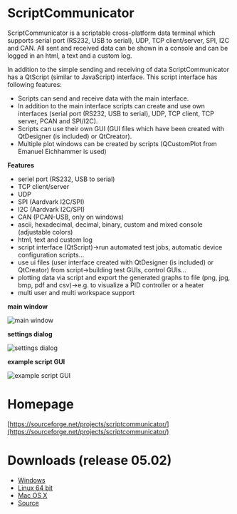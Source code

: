 # ScriptCommunicator
ScriptCommunicator is a scriptable cross-platform data terminal which supports serial port (RS232, USB to serial), UDP, TCP client/server, SPI, I2C and CAN.
All sent and received data can be shown in a console and can be logged in an html, a text and a custom log.

In addition to the simple sending and receiving of data ScriptCommunicator has a QtScript (similar to JavaScript) interface.
This script interface has following features:
* Scripts can send and receive data with the main interface.
* In addition to the main interface scripts can create and use own interfaces (serial port (RS232, USB to serial), UDP, TCP client, TCP server, PCAN and SPI/I2C).
* Scripts can use their own GUI (GUI files which have been created with QtDesigner (is included) or QtCreator). 
* Multiple plot windows can be created by scripts (QCustomPlot  from Emanuel Eichhammer is used)

**Features**

* seriel port (RS232, USB to serial)
* TCP client/server
* UDP
* SPI (Aardvark I2C/SPI)
* I2C (Aardvark I2C/SPI)
* CAN (PCAN-USB, only on windows)
* ascii, hexadecimal, decimal, binary, custom and mixed console (adjustable colors)
* html, text and custom log
* script interface (QtScript)->run automated test jobs, automatic device configuration scripts...
* use ui files (user interface created with QtDesigner (is included) or QtCreator) from script->building test GUIs, control GUIs...
* plotting data via script and export the generated graphs to file (png, jpg, bmp, pdf and csv)->e.g. to visualize a PID controller or a heater
* multi user and multi workspace support

**main window**

![main window](https://a.fsdn.com/con/app/proj/scriptcommunicator/screenshots/2016-04-26_07h31_37.png)

**settings dialog**

![settings dialog](https://a.fsdn.com/con/app/proj/scriptcommunicator/screenshots/2017-06-30_12h55_35.png/1)

**example script GUI**

![example script GUI](https://a.fsdn.com/con/app/proj/scriptcommunicator/screenshots/2015-12-02_10h19_22.png)

# Homepage
[https://sourceforge.net/projects/scriptcommunicator/](https://sourceforge.net/projects/scriptcommunicator/)

# Downloads (release 05.02)
- [Windows](http://sourceforge.net/projects/scriptcommunicator/files/Windows/ScriptCommunicatorSetup_05_02_windows.zip/download)
- [Linux 64 bit](http://sourceforge.net/projects/scriptcommunicator/files/Linux_64Bit/ScriptCommunicator_05_02_linux_64_bit.zip/download)
- [Mac OS X](http://sourceforge.net/projects/scriptcommunicator/files/Mac%20OS%20X/ScriptCommunicator_05_02_mac.zip/download)
- [Source](http://sourceforge.net/projects/scriptcommunicator/files/Source/ScriptCommunicator_05_02_source.zip/download)
